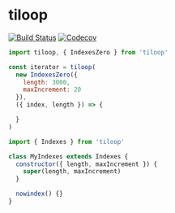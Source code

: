 # tiloop

<!-- [![npm](https://img.shields.io/npm/v/tiloop.svg?style=flat-square)](https://www.npmjs.com/package/tiloop)
[![npm](https://img.shields.io/npm/dm/tiloop.svg?style=flat-square)](https://www.npmjs.com/package/tiloop) -->
[![Build Status](https://img.shields.io/travis/kthjm/tiloop.svg?style=flat-square)](https://travis-ci.org/kthjm/tiloop)
[![Codecov](https://img.shields.io/codecov/c/github/kthjm/tiloop.svg?style=flat-square)](https://codecov.io/gh/kthjm/tiloop)
<!-- [![cdn](https://img.shields.io/badge/jsdelivr-latest-e84d3c.svg?style=flat-square)](https://cdn.jsdelivr.net/npm/tiloop/dist/tiloop.min.js) -->

```js
import tiloop, { IndexesZero } from 'tiloop'

const iterator = tiloop(
  new IndexesZero({
    length: 3000,
    maxIncrement: 20
  }),
  ({ index, length }) => {

  }
)
```

```js
import { Indexes } from 'tiloop'

class MyIndexes extends Indexes {
  constructor({ length, maxIncrement }) {
    super(length, maxIncrement)
  }

  nowindex() {}
}
```